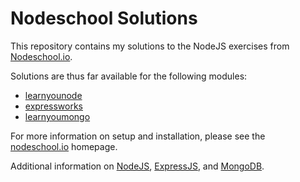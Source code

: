 <h1>Nodeschool Solutions</h1>
<p>This repository contains my solutions to the NodeJS exercises from <a href='http://nodeschool.io/'>Nodeschool.io</a>.</p>
<p>Solutions are thus far available for the following modules:</p>
<ul>
	<li>
		<a href="https://github.com/evanlucas/learnyoumongo">learnyounode</a>
	</li>
	<li>
		<a href="https://github.com/azat-co/expressworks">expressworks</a>
	</li>
	<li>
		<a href="https://github.com/evanlucas/learnyoumongo">learnyoumongo</a>
	</li>
</ul>

<p>For more information on setup and installation, please see the <a href="http://nodeschool.io/">nodeschool.io</a> homepage.</p>

<p>Additional information on <a href="https://nodejs.org/">NodeJS</a>, <a href="http://expressjs.com/">ExpressJS</a>, and <a href="https://www.mongodb.org">MongoDB</a>.</p>

